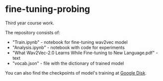 # fine-tuning-probing
Third year course work.

The repository consists of:
- "Train.ipynb" - notebook for fine-tuning wav2vec model 
- "Analysis.ipynb" - notebook with code for experiments
- "What Wav2Vec-2.0 Learns While Fine-tuning to New Language.pdf" - text
- "vocab.json" - file with the dictionary of trained model

You can also find the checkpoints of model's training at [Google Disk](https://drive.google.com/drive/folders/1WUECVAeEXvcyI42kZ8GhBkoPGgmEGGYS).

